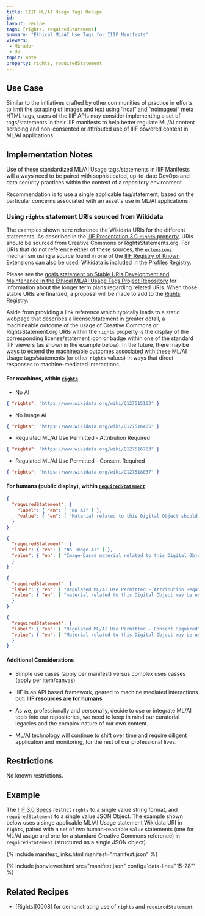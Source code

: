 ```yaml
---
title: IIIF ML/AI Usage Tags Recipe
id: 
layout: recipe
tags: [rights, requiredStatement]
summary: "Ethical ML/AI Use Tags for IIIF Manifests"
viewers:
 - Mirador
 - UV
topic: note
property: rights, requiredStatement   
---
```


## Use Case

Similar to the initiatives crafted by other communities of practice in efforts to limit the scraping of images and text using “noai” and “noimageai” meta HTML tags, users of the IIIF APIs may consider implementing a set of tags/statements in their IIIF manifests to help better regulate ML/AI content scraping and non-consented or attributed use of IIIF powered content in ML/AI applications.

## Implementation Notes

Use of these standardized ML/AI Usage tags/statements in IIIF Manifests will always need to be paired with sophisticated, up-to-date DevOps and data security practices within the context of a repository environment.

Recommendation is to use a single applicable tag/statement, based on the particular concerns associated with an asset's use in ML/AI applications.

### Using `rights` statement URIs sourced from Wikidata

The examples shown here reference the Wikidata URIs for the different statements. As described in the [IIIF Presentation 3.0 `rights` property](https://iiif.io/api/presentation/3.0/#rights), URIs should be sourced from Creative Commons or RightsStatements.org. For URIs that do not reference either of these sources, the [`extensions`](https://iiif.io/api/presentation/3.0/#46-linked-data-context-and-extensions) mechanism using a source found in one of the [IIIF Registry of Known Extensions](https://iiif.io/api/registry/) can also be used. Wikidata is included in the  [Profiles Registry](https://iiif.io/api/registry/profiles/).

Please see the [goals statement on Stable URIs Development and Maintenance in the Ethical ML/AI Usage Tags Project Repository](https://github.com/alliomeria/ethical_ml_usage_tags/blob/main/README.md#stable-uris-development-and-maintenance) for information about the longer term plans regarding related URIs. When those stable URIs are finalized, a proposal will be made to add to the [Rights Registry](https://iiif.io/api/registry/rights/).

Aside from providing a link reference which typically leads to a static webpage that describes a license/statement in greater detail, a machineable outcome of the usage of Creative Commons or RightsStatement.org URIs within the `rights` property is the display of the corresponding license/statement icon or badge within one of the standard IIIF viewers (as shown in the example below). In the future, there may be ways to extend the machineable outcomes associated with these ML/AI Usage tags/statements (or other `rights` values) in ways that direct responses to machine-mediated interactions.

#### For machines, within [`rights`](https://iiif.io/api/presentation/3.0/#rights)

* No AI

```JSON
{ "rights": "https://www.wikidata.org/wiki/Q127515163" }
```

* No Image AI

```JSON
{ "rights": "https://www.wikidata.org/wiki/Q127516405" }
```

* Regulated ML/AI Use Permitted - Attribution Required

```JSON
{ "rights": "https://www.wikidata.org/wiki/Q127516763" }
```

* Regulated ML/AI Use Permitted - Consent Required

```JSON
{ "rights": "https://www.wikidata.org/wiki/Q127518037" }
```

#### For humans (public display), within [`requiredStatement`](https://iiif.io/api/presentation/3.0/#requiredstatement)

```JSON 
{
  "requiredStatement": {
    "label": { "en": [ "No AI" ] },
    "value": { "en": [ "Material related to this Digital Object should not be used for AI or ML training datasets." ] }
  }
}
```
```JSON
{
  "requiredStatement": {
  "label": { "en": [ "No Image AI" ] },
  "value": { "en": [ "Image-based material related to this Digital Object should not be used for AI or ML training datasets." ] }
  }
}
```
```JSON
{
  "requiredStatement": {
  "label": { "en": [ "Regulated ML/AI Use Permitted - Attribution Required" ] },
  "value": { "en": [ "material related to this Digital Object may be used for AI or ML training datasets, as long as Standard Attribution of source Digital Object Title and URL is maintained and referenced publicly for the ML/AI dataset." ] }
  }
}
```
```JSON
{
  "requiredStatement": {
  "label": { "en": [ "Regulated ML/AI Use Permitted - Consent Required" ] },
  "value": { "en": [ "Material related to this Digital Object may be used for AI or ML training datasets, if Prior Written Consent is obtained from the Source Holding Institution and Standard Attribution is maintained and referenced publicly." ] }
  }
}
```

#### Additional Considerations

* Simple use cases (apply per manifest) versus complex uses casses (apply per item/canvas)

* IIIF is an API based framework, geared to machine mediated interactions but: **IIIF resources are for humans** 

* As we, professionally and personally, decide to use or integrate ML/AI tools into our repositories, we need to keep in mind our curatorial legacies and the complex nature of our own content.

* ML/AI technology will continue to shift over time and require diligent application and monitoring, for the rest of our professional lives.

## Restrictions

No known restrictions.

## Example

The [IIIF 3.0 Specs](https://iiif.io/api/presentation/3.0/) restrict `rights` to a single value string format, and `requiredStatement` to a single value JSON Object. The example shown below uses a singe applicable ML/AI Usage statement Wikidata URI in `rights`, paired with a set of two human-readable `value` statements (one for ML/AI usage and one for a standard Creative Commons reference) in `requiredStatement` (structured as a single JSON object).

{% include manifest_links.html manifest="manifest.json" %}

{% include jsonviewer.html src="manifest.json" config='data-line="15-28"' %}

## Related Recipes

* [Rights][0008] for demonstrating use of `rights` and `requiredStatement`
